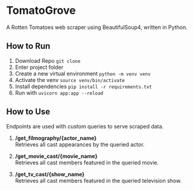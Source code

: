 # TomatoGrove
A Rotten Tomatoes web scraper using BeautifulSoup4, written in Python. 
## How to Run
1. Download Repo `git clone`
2. Enter project folder
3. Create a new virtual environment `python -m venv venv`
4. Activate the venv `source venv/bin/activate`
4. Install dependencies `pip install -r requirements.txt`
5. Run with `uvicorn app:app --reload`

## How to Use
Endpoints are used with custom queries to serve scraped data.

1. <strong>/get_filmography/{actor_name}</strong> <br>
Retrieves all cast appearances by the queried actor.

2. <strong>/get_movie_cast/{movie_name}</strong> <br>
Retrieves all cast members featured in the queried movie.

3. <strong>/get_tv_cast/{show_name}</strong> <br>
Retrieves all cast members featured in the queried television show.
